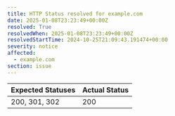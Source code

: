 ```yaml
---
title: HTTP Status resolved for example.com
date: 2025-01-08T23:23:49+00:00Z
resolved: True
resolvedWhen: 2025-01-08T23:23:49+00:00Z
resolvedStartTime: 2024-10-25T21:09:43.191474+00:00
severity: notice
affected:
  - example.com
section: issue
---
```


| Expected Statuses | Actual Status  |
|-------------------|----------------|
| 200, 301, 302 | 200 |
